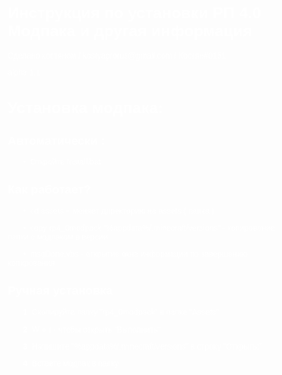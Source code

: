 <html>
<head>
</head>
<body>
<meta charset="utf-8">
<body>
<h1><span style="color:#FFFFFF;"><span style="font-family:arial,helvetica,sans-serif;">Инструкция по установки РП 4.0 Модпака и другая информация</span></span></h1>

<p><span style="color:#FFFFFF;"><span style="font-family:arial,helvetica,sans-serif;">Сделано костяном&nbsp;/ kostyaprorus@gmail.com / Костян#0151</span></span></p>

<p><span style="color:#FFFFFF;"><span style="font-family:arial,helvetica,sans-serif;">alpha 1.1&nbsp;</span></span></p>

<h1><span style="color:#FFFFFF;"><span style="font-family:arial,helvetica,sans-serif;">Установка модпака:</span></span></h1>

<h2><span style="color:#FFFFFF;"><span style="font-family:arial,helvetica,sans-serif;">Автоматически :&nbsp;</span></span></h2>

<p><span style="color:#FFFFFF;"><strong style="font-family: arial, helvetica, sans-serif;">&nbsp; &nbsp; &nbsp; &nbsp;&bull;&nbsp;&nbsp;</strong><font face="arial, helvetica, sans-serif">Откройте Install.bat</font></span></p>

<h2><span style="color:#FFFFFF;"><span style="font-family:arial,helvetica,sans-serif;">Как работает?</span></span></h2>

<p><span style="color:#FFFFFF;"><span style="font-family:arial,helvetica,sans-serif;"><strong>&nbsp; &nbsp; &nbsp; &nbsp;&bull;&nbsp; </strong>cd assets -&nbsp; меняет директорию на assets ( папка )&nbsp;</span></span></p>

<p><span style="color:#FFFFFF;"><strong style="font-family: arial, helvetica, sans-serif;">&nbsp; &nbsp; &nbsp; &nbsp;&bull;&nbsp;&nbsp;</strong><span style="font-family:arial,helvetica,sans-serif;">copy rp4_0modpack &quot;%appdata%/.minecraft/versions&quot; - копирование папки с модпаком в версии</span></span></p>

<p><span style="color:#FFFFFF;"><strong style="font-family: arial, helvetica, sans-serif;">&nbsp; &nbsp; &nbsp; &nbsp;&bull;&nbsp;&nbsp;</strong><span style="font-family:arial,helvetica,sans-serif;"><span style="font-family:arial,helvetica,sans-serif;">msgDone.vbs - открытие окна информации по завершению копирования</span></span></span></p>

<h2><span style="color:#FFFFFF;"><span style="font-family:arial,helvetica,sans-serif;">Ручная установка</span></span></h2>

<p><span style="color:#FFFFFF;"><span style="font-family:arial,helvetica,sans-serif;">&nbsp; &nbsp; &nbsp; &nbsp;<strong>1</strong>&nbsp; Скопируйте папку&nbsp;&quot;rp4_0modpack&quot; в папке &quot;Assets&quot;</span></span></p>

<p><span style="color:#FFFFFF;"><span style="font-family:arial,helvetica,sans-serif;">&nbsp; &nbsp; &nbsp; &nbsp;<strong>2</strong>&nbsp;&nbsp;<img alt="Windows - Free logo icons" src="https://cdn-icons-png.flaticon.com/512/732/732225.png" style="height: 14px; width: 14px;" /> + r - чтобы открыть &quot;Выполнить&quot;</span></span></p>

<p><span style="color:#FFFFFF;"><span style="font-family:arial,helvetica,sans-serif;">&nbsp; &nbsp; &nbsp; &nbsp;<strong>3</strong>&nbsp; Напишите &quot;%appdata%/.minecraft/versions&quot; в строку &quot;Открыть:&quot;</span></span></p>

<p><span style="color:#FFFFFF;"><span style="font-family:arial,helvetica,sans-serif;">&nbsp; &nbsp; &nbsp;&nbsp;&nbsp;<strong>4</strong>&nbsp; Вставте модпак в папку</span></span></p>

<p>&nbsp;</p>
</body>
</html>
